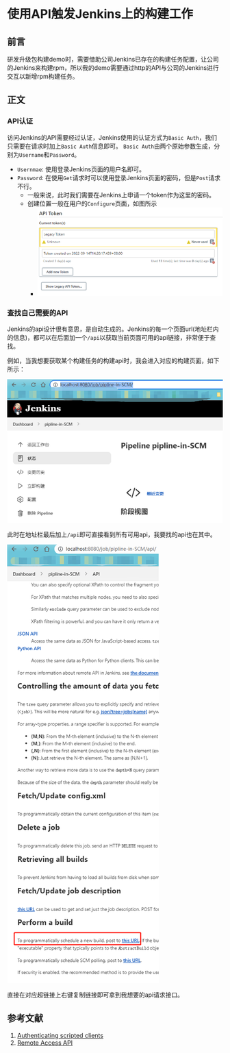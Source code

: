 # 使用API触发Jenkins上的构建工作

## 前言

研发升级包构建demo时，需要借助公司Jenkins已存在的构建任务配置，让公司的Jenkins来构建rpm，所以我的demo需要通过http的API与公司的Jenkins进行交互以新增rpm构建任务。

## 正文

### API认证

访问Jenkins的API需要经过认证，Jenkins使用的认证方式为`Basic Auth`，我们只需要在请求时加上`Basic Auth`信息即可。
`Basic Auth`由两个原始参数生成，分别为`Username`和`Password`。

- `Usernmae`: 使用登录Jenkins页面的用户名即可。
- `Password`: 在使用`Get`请求时可以使用登录Jenkins页面的密码，但是`Post`请求不行。
    - 一般来说，此时我们需要在Jenkins上申请一个token作为这里的密码。
    - 创建位置一般在用户的`Configure`页面，如图所示
        - ![create api token.png](docImg/create_api_token.png)

### 查找自己需要的API

Jenkins的api设计很有意思，是自动生成的。Jenkins的每一个页面url(地址栏内的信息)，都可以在后面加一个`/api`以获取当前页面可用的api链接，非常便于查找。

例如，当我想要获取某个构建任务的构建api时，我会进入对应的构建页面，如下所示：

![build_page.png](docImg/build_page.png)

此时在地址栏最后加上`/api`即可直接看到所有可用api，我要找的api也在其中。

![build_api_page.png](docImg/build_api_page.png)

直接在对应超链接上右键复制链接即可拿到我想要的api请求接口。

## 参考文献

1. [Authenticating scripted clients](https://www.jenkins.io/doc/book/system-administration/authenticating-scripted-clients/)
2. [Remote Access API](https://www.jenkins.io/doc/book/using/remote-access-api/)